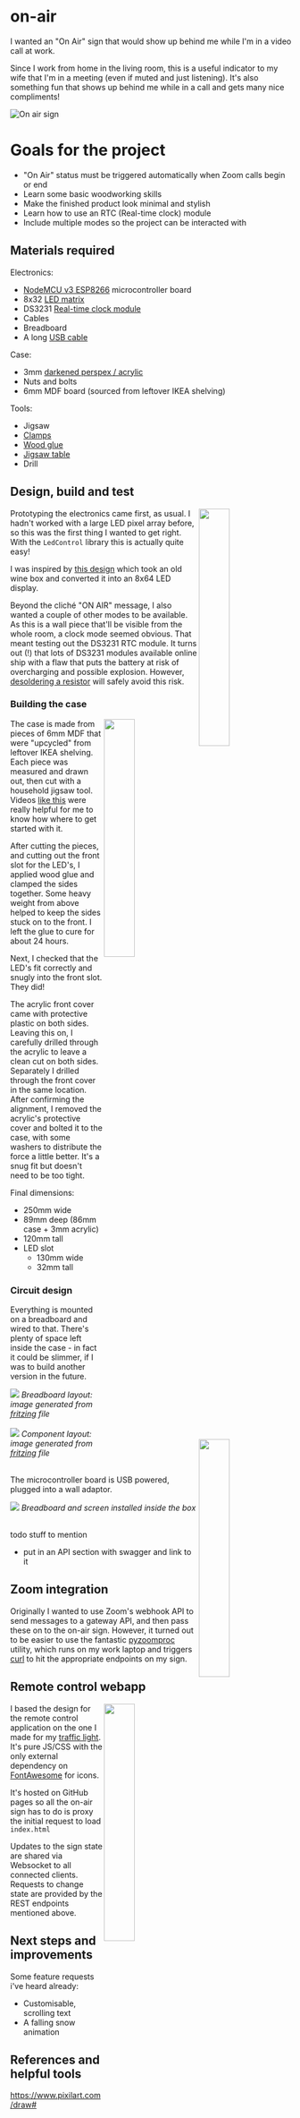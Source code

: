 # on-air

I wanted an "On Air" sign that would show up behind me while I'm in a video call at work.

Since I work from home in the living room, this is a useful indicator to my wife that I'm in a meeting (even if muted and just listening). It's also something fun that shows up behind me while in a call and gets many nice compliments!

![On air sign](images/on-air.jpeg "On Air sign")

# Goals for the project
 * "On Air" status must be triggered automatically when Zoom calls begin or end
 * Learn some basic woodworking skills
 * Make the finished product look minimal and stylish
 * Learn how to use an RTC (Real-time clock) module
 * Include multiple modes so the project can be interacted with

## Materials required
Electronics:
* [NodeMCU v3 ESP8266](https://www.amazon.de/-/en/gp/product/B074Q2WM1Y/ref=ppx_yo_dt_b_search_asin_title?ie=UTF8&psc=1) microcontroller board
* 8x32 [LED matrix](https://www.amazon.de/-/en/gp/product/B079HVW652/ref=ppx_yo_dt_b_search_asin_title?ie=UTF8&psc=1)
* DS3231 [Real-time clock module](https://www.amazon.de/-/en/gp/product/B077XN4LL4/ref=ppx_yo_dt_b_search_asin_title?ie=UTF8&psc=1)
* Cables
* Breadboard
* A long [USB cable](https://www.amazon.de/-/en/gp/product/B01NCJHEHJ/ref=ppx_yo_dt_b_search_asin_title?ie=UTF8&psc=1)

Case:
* 3mm [darkened perspex / acrylic](https://www.amazon.de/-/en/gp/product/B0856148X9/ref=ppx_yo_dt_b_search_asin_title?ie=UTF8&psc=1)
* Nuts and bolts
* 6mm MDF board (sourced from leftover IKEA shelving)

Tools:
* Jigsaw
* [Clamps](https://www.amazon.de/gp/product/B0875RW1Y6/ref=ppx_yo_dt_b_asin_title_o02_s00?ie=UTF8&psc=1)
* [Wood glue](https://www.amazon.de/gp/product/B0012FBQ0U/ref=ppx_yo_dt_b_asin_title_o03_s00?ie=UTF8&psc=1)
* [Jigsaw table](https://www.amazon.de/gp/product/B0011KXNC0/ref=ppx_yo_dt_b_asin_title_o04_s00?ie=UTF8&psc=1)
* Drill

## Design, build and test
<img src="images/prototype.jpeg" width="33%" align="right"/>Prototyping the electronics came first, as usual. I hadn't worked with a large LED pixel array before, so this was the first thing I wanted to get right. With the `LedControl` library this is actually quite easy!

I was inspired by [this design](http://www.tjstephens.com/blog/2016/05/16/led-matrix-display/) which took an old wine box and converted it into an 8x64 LED display.

Beyond the cliché "ON AIR" message, I also wanted a couple of other modes to be available. As this is a wall piece that'll be visible from the whole room, a clock mode seemed obvious. That meant testing out the DS3231 RTC module. It turns out (!) that lots of DS3231 modules available online ship with a flaw that puts the battery at risk of overcharging and possible explosion. However, [desoldering a resistor](https://forum.arduino.cc/t/zs-042-ds3231-rtc-module/268862/70) will safely avoid this risk.

### Building the case
<img src="images/case.jpeg" width="33%" align="right"/>The case is made from pieces of 6mm MDF that were "upcycled" from leftover IKEA shelving. Each piece was measured and drawn out, then cut with a household jigsaw tool. Videos [like this](https://www.youtube.com/watch?v=jWneDzqAbH8) were really helpful for me to know how where to get started with it.

After cutting the pieces, and cutting out the front slot for the LED's, I applied wood glue and clamped the sides together. Some heavy weight from above helped to keep the sides stuck on to the front. I left the glue to cure for about 24 hours.

Next, I checked that the LED's fit correctly and snugly into the front slot. They did!

<img src="images/acrylic.jpeg" width="33%" align="right"/>The acrylic front cover came with protective plastic on both sides. Leaving this on, I carefully drilled through the acrylic to leave a clean cut on both sides. Separately I drilled through the front cover in the same location. After confirming the alignment, I removed the acrylic's protective cover and bolted it to the case, with some washers to distribute the force a little better. It's a snug fit but doesn't need to be too tight.

Final dimensions:
* 250mm wide
* 89mm deep (86mm case + 3mm acrylic)
* 120mm tall
* LED slot
  * 130mm wide
  * 32mm tall

### Circuit design

Everything is mounted on a breadboard and wired to that. There's plenty of space left inside the case - in fact it could be slimmer, if I was to build another version in the future.

<img src="images/assembly_bb.png"/>
<i>Breadboard layout: image generated from <a href="images/assembly.fzz">fritzing</a> file</i><br/><br/>

<img src="images/logical_bb.png"/>
<i>Component layout: image generated from <a href="images/logical.fzz">fritzing</a> file</i><br/><br/>

The microcontroller board is USB powered, plugged into a wall adaptor.

<img src="images/box-interior.jpeg"/>
<i>Breadboard and screen installed inside the box</i><br/><br/>

todo stuff to mention
* put in an API section with swagger and link to it

## Zoom integration
Originally I wanted to use Zoom's webhook API to send messages to a gateway API, and then pass these on to the on-air sign. However, it turned out to be easier to use the fantastic [pyzoomproc](https://github.com/darrenpmeyer/pyzoomproc) utility, which runs on my work laptop and triggers [curl](https://github.com/curl/curl) to hit the appropriate endpoints on my sign.

## Remote control webapp
<img src="images/webapp.jpeg" width="33%" align="right"/>I based the design for the remote control application on the one I made for my [traffic light](https://github.com/skhg/traffic-light-controller/). It's pure JS/CSS with the only external dependency on [FontAwesome](https://fontawesome.com/) for icons.

It's hosted on GitHub pages so all the on-air sign has to do is proxy the initial request to load `index.html`

Updates to the sign state are shared via Websocket to all connected clients. Requests to change state are provided by the REST endpoints mentioned above.

## Next steps and improvements
Some feature requests i've heard already:
* Customisable, scrolling text
* A falling snow animation

## References and helpful tools
https://www.pixilart.com/draw#